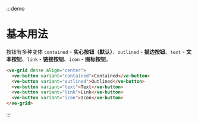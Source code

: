 :::demo

# 基本用法

按钮有多种变体 `contained` - **实心按钮（默认）**、`outlined` - **描边按钮**、`text` - **文本按钮**、`link` - **链接按钮**、`icon` - **图标按钮**。

```html
<ve-grid dense align="center">
  <ve-button variant="contained">Contained</ve-button>
  <ve-button variant="outlined">Outlined</ve-button>
  <ve-button variant="text">Text</ve-button>
  <ve-button variant="link">Link</ve-button>
  <ve-button variant="icon">Icon</ve-button>
</ve-grid>
```

:::